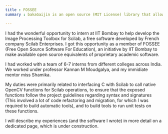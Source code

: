 ```yaml
---
title : FOSSEE
summary : bakaGaijin is an open source (MIT License) library that allows seamless cross resource communication across Lua virtual machines in MTA. It allows you to pass functions, tables (by reference), and such complex types that the C interface is not actually capable of sending. It is implemented in pure Lua.

---
```


I had the wonderful opportunity to intern at IIT Bombay to help develop the Image Processing Toolbox for Scilab, a free software developed by French company Scilab Enterprises. I got this opportunity as a member of FOSSEE (Free Open Source Software For Education), an initiative by IIT Bombay to make available open source equivalents of proprietary academic software.

<!--more-->

 I had worked with a team of 6-7 interns from different colleges across India. We worked under professor Kannan M Moudgalya, and my immidiate mentor miss Shamika.

 My duties were primarily related to interfacing C with Scilab to call native OpenCV functions for Scilab operations, to ensure that the exposed functions follow the project guidelines regarding syntax and signatures (This involved a lot of code refactoring and migration, for which I was required to build automatic tools), and to build tools to run unit tests on these functions.

 I will describe my experiences (and the software I wrote) in more detail on a dedicated page, which is under construction.